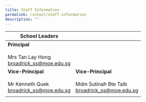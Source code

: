 ```yaml
---
title: Staff Information
permalink: /school/staff-information
description: ""
---
```

| School Leaders |  |
|---|---|
| **Principal** <br> <br> Mrs Tan Lay Hong <br> [broadrick\_ss@moe.edu.sg](mailto:broadrick_ss@moe.edu.sg) |  |
| **Vice-Principal** <br> <br> Mr Kenneth Quek <br> [broadrick\_ss@moe.edu.sg](mailto:broadrick_ss@moe.edu.sg) | **Vice-Principal** <br> <br> Mdm Sutinah Bte Taib <br> [broadrick\_ss@moe.edu.sg](mailto:broadrick_ss@moe.edu.sg) |
| | |





